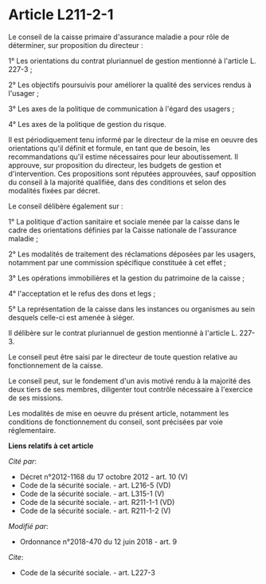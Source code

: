 # Article L211-2-1

Le conseil de la caisse primaire d'assurance maladie a pour rôle de déterminer, sur proposition du directeur : 

1° Les orientations du contrat pluriannuel de gestion mentionné à l'article L. 227-3 ; 

2° Les objectifs poursuivis pour améliorer la qualité des services rendus à l'usager ; 

3° Les axes de la politique de communication à l'égard des usagers ; 

4° Les axes de la politique de gestion du risque. 

Il est périodiquement tenu informé par le directeur de la mise en oeuvre des orientations qu'il définit et formule, en tant
que de besoin, les recommandations qu'il estime nécessaires pour leur aboutissement. Il approuve, sur proposition du
directeur, les budgets de gestion et d'intervention. Ces propositions sont réputées approuvées, sauf opposition du conseil à
la majorité qualifiée, dans des conditions et selon des modalités fixées par décret. 

Le conseil délibère également sur : 

1° La politique d'action sanitaire et sociale menée par la caisse dans le cadre des orientations définies par la Caisse
nationale de l'assurance maladie   ; 

2° Les modalités de traitement des réclamations déposées par les usagers, notamment par une commission spécifique constituée
à cet effet ; 

3° Les opérations immobilières et la gestion du patrimoine de la caisse ; 

4° l'acceptation et le refus des dons et legs ; 

5° La représentation de la caisse dans les instances ou organismes au sein desquels celle-ci est amenée à siéger. 

Il délibère sur le contrat pluriannuel de gestion mentionné à l'article L. 227-3. 

Le conseil peut être saisi par le directeur de toute question relative au fonctionnement de la caisse. 

Le conseil peut, sur le fondement d'un avis motivé rendu à la majorité des deux tiers de ses membres, diligenter tout
contrôle nécessaire à l'exercice de ses missions. 

Les modalités de mise en oeuvre du présent article, notamment les conditions de fonctionnement du conseil, sont précisées par
voie réglementaire.

**Liens relatifs à cet article**

_Cité par_:

  - Décret n°2012-1168 du 17 octobre 2012 - art. 10 (V)
  - Code de la sécurité sociale. - art. L216-5 (VD)
  - Code de la sécurité sociale. - art. L315-1 (V)
  - Code de la sécurité sociale. - art. R211-1-1 (VD)
  - Code de la sécurité sociale. - art. R211-1-2 (V)

_Modifié par_:

  - Ordonnance n°2018-470 du 12 juin 2018 - art. 9

_Cite_:

  - Code de la sécurité sociale. - art. L227-3
